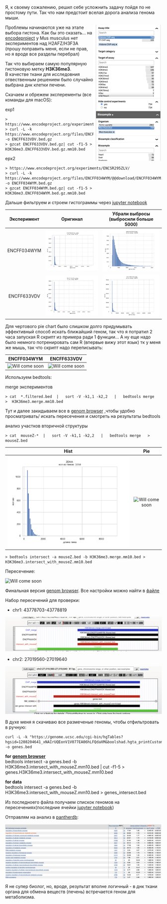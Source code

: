 Я, к своему сожалению, решил себе усложнить задачу пойдя по не простому пути. Так что нам предстоит вселая дорога анализа генома мыши. 

<img src="/img/mouse_no_needed_hist.png" alt="" width="220" align="right"/>

Проблемы начинаются уже на этапе выбора гистона. Как бы это сказать... на [encodeproject](https://www.encodeproject.org/search/?type=Experiment&control_type!=*&assay_term_name=ChIP-seq&status=released&assay_title=Histone+ChIP-seq&replicates.library.biosample.donor.organism.scientific_name=Homo+sapiens&replicates.library.biosample.donor.organism.scientific_name=Mus+musculus)
у Mus musculus нет экспериментов над H2AFZ/H3F3A (прошу поправить меня, если не прав, но я вроде все разделы перебрал)

Так что выбираем самую популярную гистоновую метку **H3K36me3**.\
В качестве ткани для исследовния отвественным решением было случайно выбрана днк клетки печени.

Скачаем и обрежем эксперементы (все команды для macOS):

exp1
```` 
> https://www.encodeproject.org/experiments/ENCSR149GYK/
> curl -L -k https://www.encodeproject.org/files/ENCFF633VDV/@@download/ENCFF633VDV.bed.gz -o ENCFF633VDV.bed.gz
> gzcat ENCFF633VDV.bed.gz| cut -f1-5 > H3K36me3.ENCFF633VDV.bed.gz.mm10.bed
```` 

epx2
```` 
> https://www.encodeproject.org/experiments/ENCSR295ZLV/
> curl -L -k https://www.encodeproject.org/files/ENCFF034WYM/@@download/ENCFF034WYM.bed.gz -o ENCFF034WYM.bed.gz
> gzcat ENCFF034WYM.bed.gz| cut -f1-5 > H3K36me3.ENCFF034WYM.bed.gz.mm10.bed
```` 

Дальше фильтруем и строем гистограммы через [jupyter notebook](/src/Untitled.ipynb)

Эксперимент | Оригинал            |  Убрали выбросы (выбросили больше 5000)
:-------------------------:|:-------------------------:|:-------------------------:
ENCFF034WYM | ![](/img/ENCFF034WYM_nofilter.png)  |  ![](/img/ENCFF034WYM_filter.png)
ENCFF633VDV | ![](/img/ENCFF633VDV_nofilter.png)  |  ![](/img/ENCFF633VDV_filter.png)

Для чертового pie chart было слишком долго придумывать эффективный способ искать ближайший геном, так что я потратил 2 часа запуская R скрипт из примера ради 1 функции... А ну еще надо было немного потренировать сам R (впервые вижу этот язык) тк у меня же мышь, так что скрипт надо переписывать:

ENCFF034WYM            |  ENCFF633VDV
:-------------------------:|:-------------------------:
![Will come soon](/img/)  |  ![Will come soon](/img/)

Используем bedtools:

merge экспериментов
````
> cat  *.filtered.bed  |   sort -V -k1,1 -k2,2   |   bedtools merge   >  H3K36me3.merge.mm10.bed
```` 

Тут и далее закидываем все в 
[genom browser](https://genome.ucsc.edu/cgi-bin/hgTracks?db=mm10&lastVirtModeType=default&lastVirtModeExtraState=&virtModeType=default&virtMode=0&nonVirtPosition=&position=chr1%3A43778741%2D43778780&hgsid=1208521687_4cseGCUHrBoxb5ehJNJxLLhMEobG)
,чтобы удобно просматривать/ искать пересечения и смотреть на результаты bedtools

анализ участков вторичной структуры
````
> cat  mouseZ-*  |   sort -V -k1,1 -k2,2   |   bedtools merge   >  mouseZ.bed 
````

Hist            |  Pie
:-------------------------:|:-------------------------:
![](/img/ZDNA.png)  |  ![Will come soon](/img/)

```
> bedtools intersect -a mouseZ.bed -b H3K36me3.merge.mm10.bed > H3K36me3.intersect_with_mouseZ.mm10.bed
```

Пересечение:

![Will come soon](/img/)

Финальная версия [genom browser](https://genome.ucsc.edu/cgi-bin/hgTracks?db=mm10&lastVirtModeType=default&lastVirtModeExtraState=&virtModeType=default&virtMode=0&nonVirtPosition=&position=chr1%3A43778741%2D43778780&hgsid=1208521687_4cseGCUHrBoxb5ehJNJxLLhMEobG). Все настройки можно найти в [файле](/settings_genome_browser)

Набор пересечений для проверки:

+ chr1: 43778703-43778819

![](/img/genome_browser_fin_1.png)

+ chr2: 27019560-27019640

![](/img/genome_browser_fin.png)


В духе меня я скачиваю все размеченые геномы, чтобы отфильтровать в ручную:
```` 
curl -L -k "https://genome.ucsc.edu/cgi-bin/hgTables?hgsid=1208204641_xNAIrUQEonV1V077EA06hLFQdaXM&boolshad.hgta_printCustomTrackHeaders=0&hgta_ctName=tb_ncbiRefSeq&hgta_ctDesc=table+browser+query+on+ncbiRefSeq&hgta_ctVis=pack&hgta_ctUrl=&fbQual=whole&fbUpBases=200&fbExonBases=0&fbIntronBases=0&fbDownBases=200&hgta_doGetBed=get+BED" -o genes.bed
```` 

**for [genom browser](https://genome.ucsc.edu/cgi-bin/hgTracks?db=mm10&lastVirtModeType=default&lastVirtModeExtraState=&virtModeType=default&virtMode=0&nonVirtPosition=&position=chr1%3A43778741%2D43778780&hgsid=1208521687_4cseGCUHrBoxb5ehJNJxLLhMEobG)**\
bedtools intersect -a genes.bed -b H3K36me3.intersect_with_mouseZ.mm10.bed | cut -f1-5 > genes.H3K36me3.intersect_with_mouseZ.mm10.bed

**for data**\
bedtools intersect -a genes.bed -b H3K36me3.intersect_with_mouseZ.mm10.bed > genes_intersect.bed 

Из последноего файла получаем спискок геномов на пересечениях(последние ячейки [jupyter notebook](/src/Untitled.ipynb))

Отправлям на анализ в [pantherdb](http://pantherdb.org/):

![](/img/pantherdb_GO_analysis.png)

Я не супер биолог, но, вроде, результат вполне логичный - в днк ткани органа для обмена веществ (печень) встречается геном для метаболизма.


